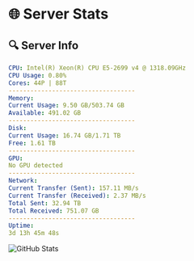 # 🌐 Server Stats
## 🔍 Server Info
```yaml
CPU: Intel(R) Xeon(R) CPU E5-2699 v4 @ 1318.09GHz
CPU Usage: 0.80%
Cores: 44P | 88T
-----------------------------------
Memory:
Current Usage: 9.50 GB/503.74 GB
Available: 491.02 GB
-----------------------------------
Disk:
Current Usage: 16.74 GB/1.71 TB
Free: 1.61 TB
-----------------------------------
GPU:
No GPU detected
-----------------------------------
Network:
Current Transfer (Sent): 157.11 MB/s
Current Transfer (Received): 2.37 MB/s
Total Sent: 32.94 TB
Total Received: 751.07 GB
-----------------------------------
Uptime:
3d 13h 45m 48s
```
![GitHub Stats](https://img.shields.io/badge/Updated-2025-02-11_12:29:06-blue)